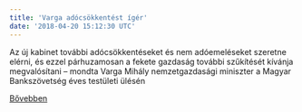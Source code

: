 ```yaml
---
title: 'Varga adócsökkentést ígér'
date: '2018-04-20 15:12:30 UTC'
---
```


Az új kabinet további adócsökkentéseket és nem adóemeléseket szeretne elérni, és ezzel párhuzamosan a fekete gazdaság további szűkítését kívánja megvalósítani – mondta Varga Mihály nemzetgazdasági miniszter a Magyar Bankszövetség éves testületi ülésén


[Bővebben](https://ift.tt/2vvrZAD)
